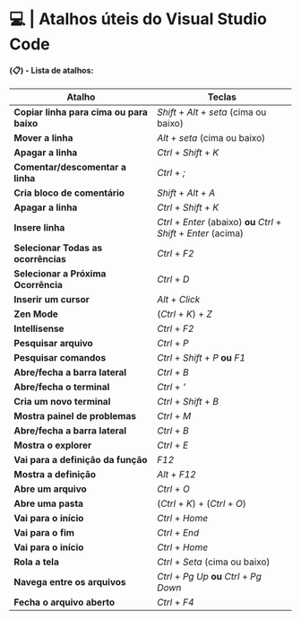 # 💻 | Atalhos úteis do Visual Studio Code

#### (📋) - Lista de atalhos:

| Atalho                                     | Teclas                                                               |
| ------                                     | -----------                                                          |
| __Copiar linha para cima ou para baixo__   | _Shift_ + _Alt_ + _seta_ (cima ou baixo)                             |
| __Mover a linha__                          | _Alt_ + _seta_ (cima ou baixo)                                       |  
| __Apagar a linha__                         | _Ctrl_ + _Shift_ + _K_                                               |
| __Comentar/descomentar a linha__           | _Ctrl_ + _;_                                                         |
| __Cria bloco de comentário__               | _Shift_ + _Alt_ + _A_                                                |
| __Apagar a linha__                         | _Ctrl_ + _Shift_ + _K_                                               |
| __Insere linha__                           | _Ctrl_ + _Enter_ (abaixo) **ou** _Ctrl_ + _Shift_ + _Enter_ (acima)  |
| __Selecionar Todas as ocorrências__        | _Ctrl_ + _F2_                                                        |
| __Selecionar a Próxima Ocorrência__        | _Ctrl_ + _D_                                                         |
| __Inserir um cursor__                      | _Alt_ + _Click_                                                      |
| __Zen Mode__                               | (_Ctrl_ + _K_) + _Z_                                                 |
| __Intellisense__                           | _Ctrl_ + _F2_                                                        |
| __Pesquisar arquivo__                      | _Ctrl_ + _P_                                                         |
| __Pesquisar comandos__                     | _Ctrl_ + _Shift_ + _P_ **ou** _F1_                                   |
| __Abre/fecha a barra lateral__             | _Ctrl_ + _B_                                                         |
| __Abre/fecha o terminal__                  | _Ctrl_ + _'_                                                         |
| __Cria um novo terminal__                  | _Ctrl_ + _Shift_ +  _B_                                              |
| __Mostra painel de problemas__             | _Ctrl_ + _M_                                                         |
| __Abre/fecha a barra lateral__             | _Ctrl_ + _B_                                                         |
| __Mostra o explorer__                      | _Ctrl_ + _E_                                                         |
| __Vai para a definição da função__         | _F12_                                                                |
| __Mostra a definição__                     | _Alt_ + _F12_                                                        |
| __Abre um arquivo__                        | _Ctrl_ + _O_                                                         |
| __Abre uma pasta__                         | (_Ctrl_ + _K_) + (_Ctrl_ + _O_)                                      |
| __Vai para o início__                      | _Ctrl_ + _Home_                                                      |
| __Vai para o fim__                         | _Ctrl_ + _End_                                                       |
| __Vai para o início__                      | _Ctrl_ + _Home_                                                      |
| __Rola a tela__                            | _Ctrl_ + _Seta_ (cima ou baixo)                                      |
| __Navega entre os arquivos__               | _Ctrl_ + _Pg Up_ **ou** _Ctrl_ + _Pg Down_                           |
| __Fecha o arquivo aberto__                 | _Ctrl_ + _F4_                                                        |







